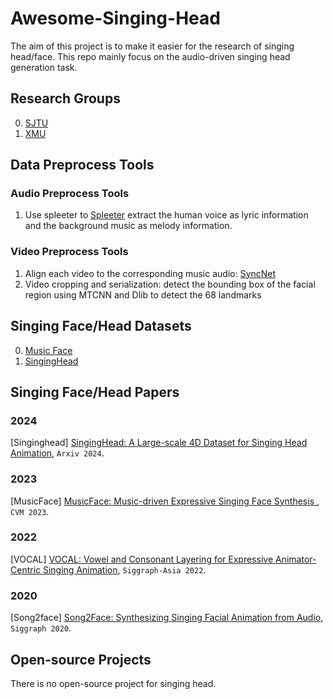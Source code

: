 # Awesome-Singing-Head
The aim of this project is to make it easier for the research of singing head/face. This repo mainly focus on the audio-driven singing head generation task. 
<!---(If you are researching in singing head generation task, can send email to: liyan22021121@gmail.com for better communication and cooperations.) -->

## Research Groups
0. [SJTU](https://wsj-sjtu.github.io/SingingHead/)
1. [XMU](https://vcg.xmu.edu.cn/)

## Data Preprocess Tools

### Audio Preprocess Tools
1. Use spleeter to [Spleeter](https://github.com/deezer/spleeter) extract the human voice as lyric information and the background music as melody information.

### Video Preprocess Tools
1. Align each video to the corresponding music audio: [SyncNet](https://github.com/joonson/syncnet_python)
2. Video cropping and serialization: detect the bounding box of the facial region using MTCNN and Dlib to detect the 68 landmarks

## Singing Face/Head Datasets
0. [Music Face](https://vcg.xmu.edu.cn/datasets/singingface/index.html)
1. [SingingHead](https://wsj-sjtu.github.io/SingingHead/)

## Singing Face/Head Papers

### 2024
<span id = "16001">[Singinghead] [SingingHead: A Large-scale 4D Dataset for Singing Head Animation](https://arxiv.org/pdf/2312.04369), `Arxiv 2024`.

### 2023
<span id = "16002">[MusicFace] [MusicFace: Music-driven Expressive Singing Face Synthesis
](https://arxiv.org/pdf/2303.14044), `CVM 2023`.

### 2022
<span id = "16004">[VOCAL] [VOCAL: Vowel and Consonant Layering for Expressive Animator-Centric Singing Animation](https://dl.acm.org/doi/10.1145/3550469.3555408), `Siggraph-Asia 2022`.

### 2020 

<span id = "16003">[Song2face] [Song2Face: Synthesizing Singing Facial Animation from Audio](https://dl.acm.org/doi/10.1145/3410700.3425435), `Siggraph 2020`.

## Open-source Projects
There is no open-source project for singing head.

